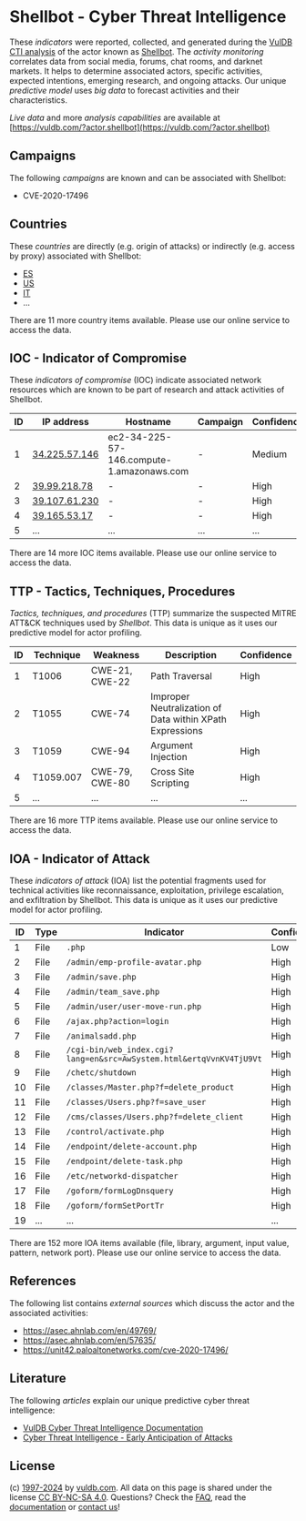 # Shellbot - Cyber Threat Intelligence

These _indicators_ were reported, collected, and generated during the [VulDB CTI analysis](https://vuldb.com/?kb.cti) of the actor known as [Shellbot](https://vuldb.com/?actor.shellbot). The _activity monitoring_ correlates data from social media, forums, chat rooms, and darknet markets. It helps to determine associated actors, specific activities, expected intentions, emerging research, and ongoing attacks. Our unique _predictive model_ uses _big data_ to forecast activities and their characteristics.

_Live data_ and more _analysis capabilities_ are available at [https://vuldb.com/?actor.shellbot](https://vuldb.com/?actor.shellbot)

## Campaigns

The following _campaigns_ are known and can be associated with Shellbot:

* CVE-2020-17496

## Countries

These _countries_ are directly (e.g. origin of attacks) or indirectly (e.g. access by proxy) associated with Shellbot:

* [ES](https://vuldb.com/?country.es)
* [US](https://vuldb.com/?country.us)
* [IT](https://vuldb.com/?country.it)
* ...

There are 11 more country items available. Please use our online service to access the data.

## IOC - Indicator of Compromise

These _indicators of compromise_ (IOC) indicate associated network resources which are known to be part of research and attack activities of Shellbot.

ID | IP address | Hostname | Campaign | Confidence
-- | ---------- | -------- | -------- | ----------
1 | [34.225.57.146](https://vuldb.com/?ip.34.225.57.146) | ec2-34-225-57-146.compute-1.amazonaws.com | - | Medium
2 | [39.99.218.78](https://vuldb.com/?ip.39.99.218.78) | - | - | High
3 | [39.107.61.230](https://vuldb.com/?ip.39.107.61.230) | - | - | High
4 | [39.165.53.17](https://vuldb.com/?ip.39.165.53.17) | - | - | High
5 | ... | ... | ... | ...

There are 14 more IOC items available. Please use our online service to access the data.

## TTP - Tactics, Techniques, Procedures

_Tactics, techniques, and procedures_ (TTP) summarize the suspected MITRE ATT&CK techniques used by _Shellbot_. This data is unique as it uses our predictive model for actor profiling.

ID | Technique | Weakness | Description | Confidence
-- | --------- | -------- | ----------- | ----------
1 | T1006 | CWE-21, CWE-22 | Path Traversal | High
2 | T1055 | CWE-74 | Improper Neutralization of Data within XPath Expressions | High
3 | T1059 | CWE-94 | Argument Injection | High
4 | T1059.007 | CWE-79, CWE-80 | Cross Site Scripting | High
5 | ... | ... | ... | ...

There are 16 more TTP items available. Please use our online service to access the data.

## IOA - Indicator of Attack

These _indicators of attack_ (IOA) list the potential fragments used for technical activities like reconnaissance, exploitation, privilege escalation, and exfiltration by Shellbot. This data is unique as it uses our predictive model for actor profiling.

ID | Type | Indicator | Confidence
-- | ---- | --------- | ----------
1 | File | `.php` | Low
2 | File | `/admin/emp-profile-avatar.php` | High
3 | File | `/admin/save.php` | High
4 | File | `/admin/team_save.php` | High
5 | File | `/admin/user/user-move-run.php` | High
6 | File | `/ajax.php?action=login` | High
7 | File | `/animalsadd.php` | High
8 | File | `/cgi-bin/web_index.cgi?lang=en&src=AwSystem.html&ertqVvnKV4TjU9Vt` | High
9 | File | `/chetc/shutdown` | High
10 | File | `/classes/Master.php?f=delete_product` | High
11 | File | `/classes/Users.php?f=save_user` | High
12 | File | `/cms/classes/Users.php?f=delete_client` | High
13 | File | `/control/activate.php` | High
14 | File | `/endpoint/delete-account.php` | High
15 | File | `/endpoint/delete-task.php` | High
16 | File | `/etc/networkd-dispatcher` | High
17 | File | `/goform/formLogDnsquery` | High
18 | File | `/goform/formSetPortTr` | High
19 | ... | ... | ...

There are 152 more IOA items available (file, library, argument, input value, pattern, network port). Please use our online service to access the data.

## References

The following list contains _external sources_ which discuss the actor and the associated activities:

* https://asec.ahnlab.com/en/49769/
* https://asec.ahnlab.com/en/57635/
* https://unit42.paloaltonetworks.com/cve-2020-17496/

## Literature

The following _articles_ explain our unique predictive cyber threat intelligence:

* [VulDB Cyber Threat Intelligence Documentation](https://vuldb.com/?kb.cti)
* [Cyber Threat Intelligence - Early Anticipation of Attacks](https://www.scip.ch/en/?labs.20201022)

## License

(c) [1997-2024](https://vuldb.com/?kb.changelog) by [vuldb.com](https://vuldb.com/?kb.about). All data on this page is shared under the license [CC BY-NC-SA 4.0](https://creativecommons.org/licenses/by-nc-sa/4.0/). Questions? Check the [FAQ](https://vuldb.com/?kb.faq), read the [documentation](https://vuldb.com/?kb) or [contact us](https://vuldb.com/?contact)!
